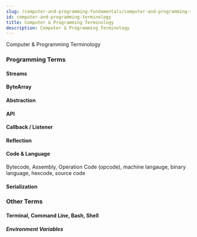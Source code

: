```yaml
---
slug: /computer-and-programming-fundamentals/computer-and-programming-terminology
id: computer-and-programming-terminology
title: Computer & Programming Terminology
description: Computer & Programming Terminology
---
```


Computer & Programming Terminology

### Programming Terms

#### Streams

#### ByteArray

#### Abstraction

#### API

#### Callback / Listener

#### Reflection

#### Code & Language

Bytecode, Assembly, Operation Code (opcode), machine langauge, binary language, hexcode, source code

#### Serialization

### Other Terms

#### Terminal, Command Line, Bash, Shell

##### Environment Variables

